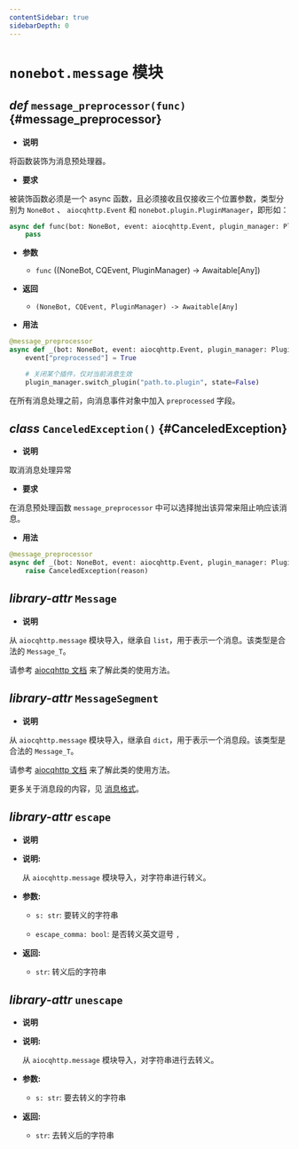 ```yaml
---
contentSidebar: true
sidebarDepth: 0
---
```


# `nonebot.message` 模块

## _def_ `message_preprocessor(func)` {#message_preprocessor}

- **说明**

将函数装饰为消息预处理器。

- **要求**

被装饰函数必须是一个 async 函数，且必须接收且仅接收三个位置参数，类型分别为 `NoneBot` 、 `aiocqhttp.Event` 和 `nonebot.plugin.PluginManager`，即形如：

```python
async def func(bot: NoneBot, event: aiocqhttp.Event, plugin_manager: PluginManager):
    pass
```

- **参数**

    - `func` ((NoneBot, CQEvent, PluginManager) -> Awaitable[Any])

- **返回**

    - `(NoneBot, CQEvent, PluginManager) -> Awaitable[Any]`

- **用法**

```python
@message_preprocessor
async def _(bot: NoneBot, event: aiocqhttp.Event, plugin_manager: PluginManager):
    event["preprocessed"] = True

    # 关闭某个插件，仅对当前消息生效
    plugin_manager.switch_plugin("path.to.plugin", state=False)
```

在所有消息处理之前，向消息事件对象中加入 `preprocessed` 字段。

## _class_ `CanceledException()` <Badge text="1.6.0+"/> {#CanceledException}

- **说明**

取消消息处理异常

- **要求**

在消息预处理函数 `message_preprocessor` 中可以选择抛出该异常来阻止响应该消息。

- **用法**

```python
@message_preprocessor
async def _(bot: NoneBot, event: aiocqhttp.Event, plugin_manager: PluginManager):
    raise CanceledException(reason)
```

## _library-attr_ `Message`

- **说明**

从 `aiocqhttp.message` 模块导入，继承自 `list`，用于表示一个消息。该类型是合法的 `Message_T`。

请参考 [aiocqhttp 文档](https://aiocqhttp.nonebot.dev/module/aiocqhttp/message.html#aiocqhttp.message.Message) 来了解此类的使用方法。

## _library-attr_ `MessageSegment`

- **说明**

从 `aiocqhttp.message` 模块导入，继承自 `dict`，用于表示一个消息段。该类型是合法的 `Message_T`。

请参考 [aiocqhttp 文档](https://aiocqhttp.nonebot.dev/module/aiocqhttp/message.html#aiocqhttp.message.MessageSegment) 来了解此类的使用方法。

更多关于消息段的内容，见 [消息格式](https://github.com/botuniverse/onebot/tree/master/v11/specs/message)。

## _library-attr_ `escape`

- **说明**

- **说明:**

    从 `aiocqhttp.message` 模块导入，对字符串进行转义。

- **参数:**

    - `s: str`: 要转义的字符串

    - `escape_comma: bool`: 是否转义英文逗号 `,`

- **返回:**

    - `str`: 转义后的字符串

## _library-attr_ `unescape`

- **说明**

- **说明:**

    从 `aiocqhttp.message` 模块导入，对字符串进行去转义。

- **参数:**

    - `s: str`: 要去转义的字符串

- **返回:**

    - `str`: 去转义后的字符串